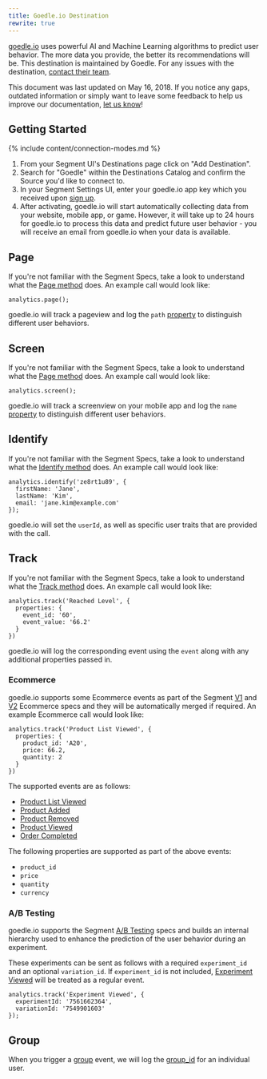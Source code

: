 ```yaml
---
title: Goedle.io Destination
rewrite: true
---
```


[goedle.io](https://goedle.io/) uses powerful AI and Machine Learning algorithms to predict user behavior. The more data you provide, the better its recommendations will be. This destination is maintained by Goedle. For any issues with the destination, [contact their team](mailto:support@goedle.io).

This document was last updated on May 16, 2018. If you notice any gaps, outdated information or simply want to leave some feedback to help us improve our documentation, [let us know](https://segment.com/help/contact)!


## Getting Started

{% include content/connection-modes.md %}

1.  From your Segment UI's Destinations page click on "Add Destination".
2.  Search for "Goedle" within the Destinations Catalog and confirm the Source you'd like to connect to.
3.  In your Segment Settings UI, enter your goedle.io app key which you received upon [sign up](https://go.goedle.io/signup "Sign up at goedle.io").
4.  After activating, goedle.io will start automatically collecting data from your website, mobile app, or game. However, it will take up to 24 hours for goedle.io to process this data and predict future user behavior - you will receive an email from goedle.io when your data is available.


## Page

If you're not familiar with the Segment Specs, take a look to understand what the [Page method](https://segment.com/docs/connections/spec/page/) does. An example call would look like:

```
analytics.page();
```

goedle.io will track a pageview and log the `path` [property](https://segment.com/docs/connections/spec/page/#properties "Spec: Page - Properties") to distinguish different user behaviors.

## Screen

If you're not familiar with the Segment Specs, take a look to understand what the [Page method](https://segment.com/docs/connections/spec/page/) does. An example call would look like:

```
analytics.screen();
```

goedle.io will track a screenview on your mobile app and log the `name` [property](https://segment.com/docs/connections/spec/page/#properties "Spec: Page - Properties") to distinguish different user behaviors.


## Identify

If you're not familiar with the Segment Specs, take a look to understand what the [Identify method](https://segment.com/docs/connections/spec/identify/) does. An example call would look like:

```
analytics.identify('ze8rt1u89', {
  firstName: 'Jane',
  lastName: 'Kim',
  email: 'jane.kim@example.com'
});
```

goedle.io will set the `userId`, as well as specific user traits that are provided with the call.

## Track

If you're not familiar with the Segment Specs, take a look to understand what the [Track method](https://segment.com/docs/connections/spec/track/) does. An example call would look like:

```
analytics.track('Reached Level', {
  properties: {
    event_id: '60',
    event_value: '66.2'
  }
})
```

goedle.io will log the corresponding event using the `event` along with any additional properties passed in.


### Ecommerce

goedle.io supports some Ecommerce events as part of the Segment [V1](https://segment.com/docs/connections/spec/ecommerce/ "Spec: V1 Ecommerce") and [V2](https://segment.com/docs/connections/spec/ecommerce/v2/ "Spec: V2 Ecommerce") Ecommerce specs and they will be automatically merged if required. An example Ecommerce call would look like:
```
analytics.track('Product List Viewed', {
  properties: {
    product_id: 'A20',
    price: 66.2,
    quantity: 2
  }
})
```

The supported events are as follows:

* [Product List Viewed](https://segment.com/docs/connections/spec/ecommerce/v2/#product-list-viewed "Spec: V2 Ecommerce - Product List Viewed")
* [Product Added](https://segment.com/docs/connections/spec/ecommerce/v2/#product-added "Spec: V2 Ecommerce - Product Added")
* [Product Removed](https://segment.com/docs/connections/spec/ecommerce/v2/#product-removed "Spec: V2 Ecommerce - Product Removed")
* [Product Viewed](https://segment.com/docs/connections/spec/ecommerce/v2/#product-viewed "Spec: V2 Ecommerce - Product Viewed")
* [Order Completed](https://segment.com/docs/connections/spec/ecommerce/v2/#order-completed "Spec: V2 Ecommerce - Order Completed")

The following properties are supported as part of the above events:
* `product_id`
* `price`
* `quantity`
* `currency`

### A/B Testing
goedle.io supports the Segment [A/B Testing](https://segment.com/docs/connections/spec/ab-testing/ "Spec: A/B Testing") specs and builds an internal hierarchy used to enhance the prediction of the user behavior during an experiment.

These experiments can be sent as follows with a required `experiment_id` and an optional `variation_id`. If `experiment_id` is not included, [Experiment Viewed](https://segment.com/docs/connections/spec/ab-testing/#experiment-viewed "Spec: A/B Testing - Experiment Viewed") will be treated as a regular event.

```
analytics.track('Experiment Viewed', {
  experimentId: '7561662364',
  variationId: '7549901603'
});
```


## Group

When you trigger a [group](https://segment.com/docs/connections/spec/group/ "Spec: Group") event, we will log the [group_id](https://segment.com/docs/connections/spec/group/#group-id "Spec: Group - Group ID") for an individual user.
